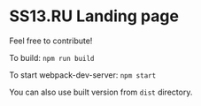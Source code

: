 # SS13.RU Landing page

Feel free to contribute!    

To build: `npm run build`

To start webpack-dev-server: `npm start`

You can also use built version from `dist` directory.
